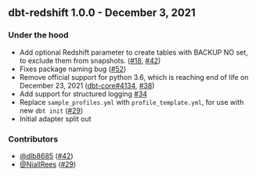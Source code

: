 
## dbt-redshift 1.0.0 - December 3, 2021

### Under the hood
- Add optional Redshift parameter to create tables with BACKUP NO set, to exclude them from snapshots. ([#18](https://github.com/dbt-labs/dbt-redshift/issues/18), [#42](https://github.com/dbt-labs/dbt-redshift/pull/42))
- Fixes package naming bug ([#52](https://github.com/dbt-labs/dbt-redshift/pull/52))
- Remove official support for python 3.6, which is reaching end of life on December 23, 2021 ([dbt-core#4134](https://github.com/dbt-labs/dbt-core/issues/4134), [#38](https://github.com/dbt-labs/dbt-redshift/pull/38))
- Add support for structured logging [#34](https://github.com/dbt-labs/dbt-redshift/pull/34)
- Replace `sample_profiles.yml` with `profile_template.yml`, for use with new `dbt init` ([#29](https://github.com/dbt-labs/dbt-redshift/pull/29))
- Initial adapter split out

### Contributors
- [@dlb8685](https://github.com/dlb8685) ([#42](https://github.com/dbt-labs/dbt-redshift/pull/42))
- [@NiallRees](https://github.com/NiallRees) ([#29](https://github.com/dbt-labs/dbt-redshift/pull/29))
